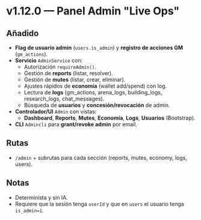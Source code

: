 # v1.12.0 — Panel Admin "Live Ops"

## Añadido
- **Flag de usuario admin** (`users.is_admin`) y **registro de acciones GM** (`gm_actions`).
- **Servicio** `AdminService` con:
  - Autorización `requireAdmin()`.
  - Gestión de **reports** (listar, resolver).
  - Gestión de **mutes** (listar, crear, eliminar).
  - Ajustes rápidos de **economía** (wallet add/spend) con log.
  - Lectura de **logs** (gm_actions, arena_logs, building_logs, research_logs, chat_messages).
  - Búsqueda de **usuarios** y **concesión/revocación** de admin.
- **Controlador/UI** `Admin` con vistas:
  - **Dashboard**, **Reports**, **Mutes**, **Economía**, **Logs**, **Usuarios** (Bootstrap).
- **CLI** `Admincli` para **grant/revoke admin** por email.

## Rutas
- `/admin` + subrutas para cada sección (reports, mutes, economy, logs, users).

## Notas
- Determinista y sin IA.
- Requiere que la sesión tenga `userId` y que en `users` el usuario tenga `is_admin=1`.
